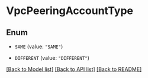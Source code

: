 # VpcPeeringAccountType

## Enum


* `SAME` (value: `"SAME"`)

* `DIFFERENT` (value: `"DIFFERENT"`)


[[Back to Model list]](../README.md#documentation-for-models) [[Back to API list]](../README.md#documentation-for-api-endpoints) [[Back to README]](../README.md)


